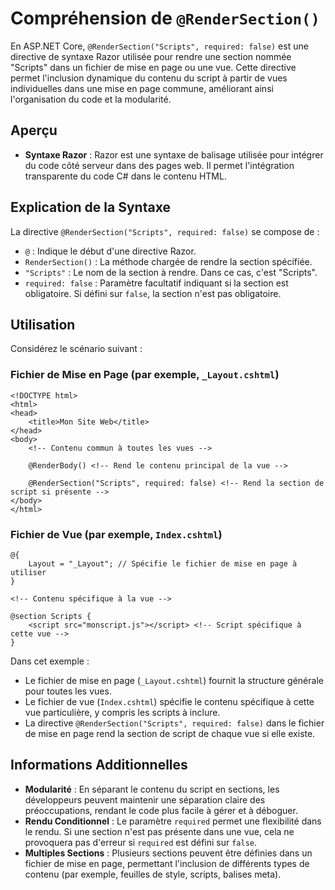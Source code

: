 # Compréhension de `@RenderSection()`

En ASP.NET Core, `@RenderSection("Scripts", required: false)` est une directive de syntaxe Razor utilisée pour rendre une section nommée "Scripts" dans un fichier de mise en page ou une vue. Cette directive permet l'inclusion dynamique du contenu du script à partir de vues individuelles dans une mise en page commune, améliorant ainsi l'organisation du code et la modularité.

## Aperçu

- **Syntaxe Razor** : Razor est une syntaxe de balisage utilisée pour intégrer du code côté serveur dans des pages web. Il permet l'intégration transparente du code C# dans le contenu HTML.

## Explication de la Syntaxe

La directive `@RenderSection("Scripts", required: false)` se compose de :

- `@` : Indique le début d'une directive Razor.
- `RenderSection()` : La méthode chargée de rendre la section spécifiée.
- `"Scripts"` : Le nom de la section à rendre. Dans ce cas, c'est "Scripts".
- `required: false` : Paramètre facultatif indiquant si la section est obligatoire. Si défini sur `false`, la section n'est pas obligatoire.

## Utilisation

Considérez le scénario suivant :

### Fichier de Mise en Page (par exemple, `_Layout.cshtml`)

```razor
<!DOCTYPE html>
<html>
<head>
    <title>Mon Site Web</title>
</head>
<body>
    <!-- Contenu commun à toutes les vues -->
    
    @RenderBody() <!-- Rend le contenu principal de la vue -->
    
    @RenderSection("Scripts", required: false) <!-- Rend la section de script si présente -->
</body>
</html>
```

### Fichier de Vue (par exemple, `Index.cshtml`)

```razor
@{
    Layout = "_Layout"; // Spécifie le fichier de mise en page à utiliser
}

<!-- Contenu spécifique à la vue -->

@section Scripts {
    <script src="monscript.js"></script> <!-- Script spécifique à cette vue -->
}
```

Dans cet exemple :

- Le fichier de mise en page (`_Layout.cshtml`) fournit la structure générale pour toutes les vues.
- Le fichier de vue (`Index.cshtml`) spécifie le contenu spécifique à cette vue particulière, y compris les scripts à inclure.
- La directive `@RenderSection("Scripts", required: false)` dans le fichier de mise en page rend la section de script de chaque vue si elle existe.

## Informations Additionnelles

- **Modularité** : En séparant le contenu du script en sections, les développeurs peuvent maintenir une séparation claire des préoccupations, rendant le code plus facile à gérer et à déboguer.
- **Rendu Conditionnel** : Le paramètre `required` permet une flexibilité dans le rendu. Si une section n'est pas présente dans une vue, cela ne provoquera pas d'erreur si `required` est défini sur `false`.
- **Multiples Sections** : Plusieurs sections peuvent être définies dans un fichier de mise en page, permettant l'inclusion de différents types de contenu (par exemple, feuilles de style, scripts, balises meta).